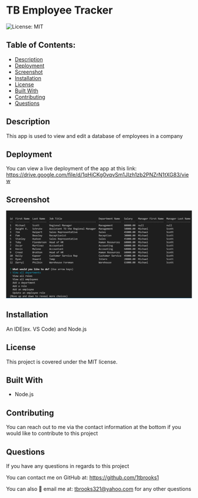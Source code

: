 
# TB Employee Tracker

![License: MIT](https://img.shields.io/badge/License-MIT-yellow.svg)

## Table of Contents:
  - [Description](#description)
  - [Deployment](#deployment)
  - [Screenshot](#screenshot)
  - [Installation](#installation)
  - [License](#license)
  - [Built With](#built-with)
  - [Contributing](#contributing)
  - [Questions](#questions)

## Description
This app is used to view and edit a database of employees in a company

## Deployment
You can view a live deployment of the app at this link: https://drive.google.com/file/d/1qHjCKg0vqvSm1JIzh1zb2PNZrN1tXG83/view

## Screenshot
![Screenshot](tracker.JPG)

## Installation
An IDE(ex. VS Code) and Node.js

## License
This project is covered under the MIT license.

## Built With
- Node.js

## Contributing
You can reach out to me via the contact information at the bottom if you would like to contribute to this project

## Questions
If you have any questions in regards to this project 

You can contact me on GitHub at: https://github.com/1tbrooks1 

You can also 📧 email me at: tbrooks321@yahoo.com for any other questions